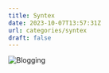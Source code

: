 ```yaml
---
title: Syntex
date: 2023-10-07T13:57:31Z
url: categories/syntex
draft: false
---
```


<div class="image-full"><img src="/images/posts/backdrop.png" alt="Blogging"></img></div>
